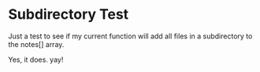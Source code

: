[//]: # (tags: , ; )
[//]: # (tags: )
[//]: # (tags: subdirectory_test, #e1f5fe; red, #ff0000; blue, #00ff00)
# Subdirectory Test

Just a test to see if my current function will add all files in a subdirectory to the notes[] array.

Yes, it does. yay!
